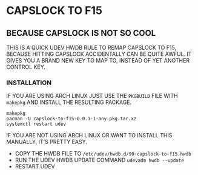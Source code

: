 # CAPSLOCK TO F15
## BECAUSE CAPSLOCK IS NOT SO COOL

THIS IS A QUICK UDEV HWDB RULE TO REMAP CAPSLOCK TO F15,
BECAUSE HITTING CAPSLOCK ACCIDENTALLY CAN BE QUITE AWFUL.
IT GIVES YOU A BRAND NEW KEY TO MAP TO, INSTEAD OF YET
ANOTHER CONTROL KEY.

### INSTALLATION

IF YOU ARE USING ARCH LINUX JUST USE THE `PKGBUILD` FILE WITH
`makepkg` AND INSTALL THE RESULTING PACKAGE.

```
makepkg
pacman -U capslock-to-f15-0.0.1-1-any.pkg.tar.xz
systemctl restart udev
```

IF YOU ARE NOT USING ARCH LINUX OR WANT TO INSTALL THIS MANUALLY,
IT'S PRETTY EASY.

* COPY THE HWDB FILE TO `/etc/udev/hwdb.d/90-capslock-to-f15.hwdb`
* RUN THE UDEV HWDB UPDATE COMMAND `udevadm hwdb --update`
* RESTART UDEV
